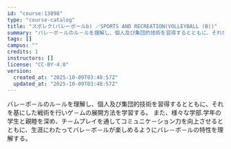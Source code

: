 ```yaml
---
id: "course:13898"
type: "course-catalog"
title: "スポレク(バレーボールb) ／SPORTS AND RECREATION(VOLLEYBALL (B))"
summary: "バレ－ボ－ルのル－ルを理解し、個人及び集団的技術を習得するとともに、それを基にした戦術を行いゲ－ムの展開方法を学習する。 また、様々な学部.学年の学生と親睦を深め、チ－ムプレイを通してコミュニケ－ション力を向上させるとともに、生涯にわたって…"
tags: []
campus: ""
credits: 1
instructors: []
license: "CC-BY-4.0"
version:
  created_at: "2025-10-09T03:48:57Z"
  updated_at: "2025-10-09T03:48:57Z"
---
```

バレ－ボ－ルのル－ルを理解し、個人及び集団的技術を習得するとともに、それを基にした戦術を行いゲ－ムの展開方法を学習する。 また、様々な学部.学年の学生と親睦を深め、チ－ムプレイを通してコミュニケ－ション力を向上させるとともに、生涯にわたってバレ－ボ－ルが楽しめるようにバレ－ボ－ルの特性を理解する。
